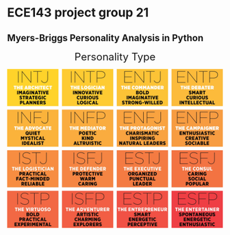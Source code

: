# ECE143 project group 21
## Myers-Briggs Personality Analysis in Python
<p align="center">
  <font size=5>
    Personality Type
  </font>
</p>

![image](https://github.com/admunk/ece143project/blob/main/Images/MeyersBriggs.jpg)
